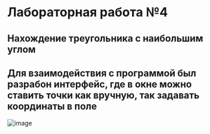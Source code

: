 # Лабораторная работа №4

## Нахождение треугольника с наибольшим углом
## Для взаимодействия с программой был разрабон интерфейс, где в окне можно ставить точки как вручную, так задавать координаты в поле
![image](https://user-images.githubusercontent.com/94901168/216124192-428a96ee-56dd-4f5a-a0c5-ec4a23917fd9.png)



